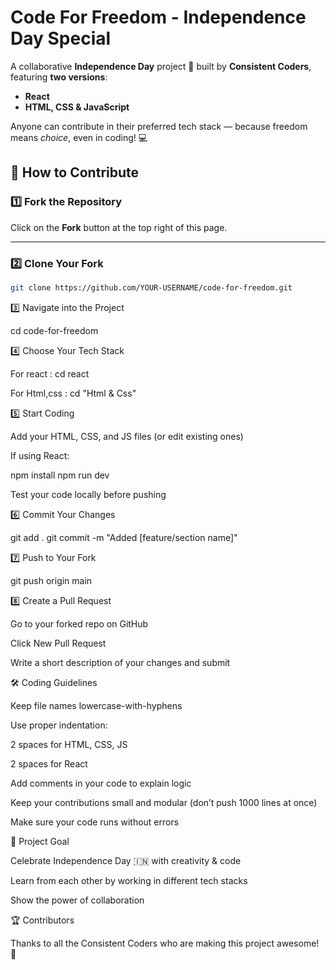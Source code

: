 # Code For Freedom - Independence Day Special

A collaborative **Independence Day** project 🫡 built by **Consistent Coders**, featuring **two versions**:
- **React**
- **HTML, CSS & JavaScript**

Anyone can contribute in their preferred tech stack — because freedom means *choice*, even in coding! 💻


## 🚀 How to Contribute

### 1️⃣ Fork the Repository
Click on the **Fork** button at the top right of this page.

---

### 2️⃣ Clone Your Fork
```bash
git clone https://github.com/YOUR-USERNAME/code-for-freedom.git
```

3️⃣ Navigate into the Project

cd code-for-freedom


4️⃣ Choose Your Tech Stack

For react :
cd react

For Html,css :
cd "Html & Css"

5️⃣ Start Coding

Add your HTML, CSS, and JS files (or edit existing ones)

If using React:

npm install
npm run dev

Test your code locally before pushing

6️⃣ Commit Your Changes

git add .
git commit -m "Added [feature/section name]"


7️⃣ Push to Your Fork

git push origin main


8️⃣ Create a Pull Request

Go to your forked repo on GitHub

Click New Pull Request

Write a short description of your changes and submit

🛠 Coding Guidelines

Keep file names lowercase-with-hyphens

Use proper indentation:

2 spaces for HTML, CSS, JS

2 spaces for React

Add comments in your code to explain logic

Keep your contributions small and modular (don’t push 1000 lines at once)

Make sure your code runs without errors

🎯 Project Goal

Celebrate Independence Day 🇮🇳 with creativity & code

Learn from each other by working in different tech stacks

Show the power of collaboration

🏆 Contributors

Thanks to all the Consistent Coders who are making this project awesome! 🌟

